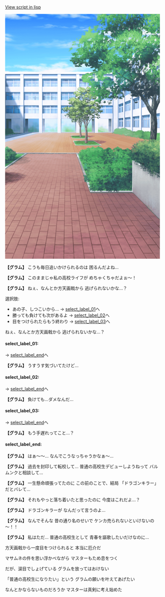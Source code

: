 [View script in lisp](../scripts/10085202.txt)

![courtyard.png](../images/backgrounds/courtyard.png)

**【グラム】**
こうも毎日追いかけられるのは
困るんだよね…

**【グラム】**
このままじゃ私の高校ライフが
めちゃくちゃだよぉ～！

**【グラム】**
ねぇ、なんとか方天画戟から
逃げられないかな…？

選択肢:
- あの子、しつこいから… → [select_label_01](#select_label_01)へ
- 勝っても負けても次があるよ → [select_label_02](#select_label_02)へ
- 目をつけられたらもう終わり → [select_label_03](#select_label_03)へ

ねぇ、なんとか方天画戟から
逃げられないかな…？

#### select_label_01:
 → [select_label_end](#select_label_end)へ

**【グラム】**
うすうす気づいてたけど…

#### select_label_02:
 → [select_label_end](#select_label_end)へ

**【グラム】**
負けても…ダメなんだ…

#### select_label_03:
 → [select_label_end](#select_label_end)へ

**【グラム】**
もう手遅れってこと…？

#### select_label_end:

**【グラム】**
はぁ～～…
なんでこうなっちゃうかなぁ～…

**【グラム】**
過去を封印して転校して…
普通の高校生デビューしようねって
バルムンクと相談して…

**【グラム】**
一生懸命頑張ってたのに
この前のことで、結局
「ドラゴンキラー」だとバレて…

**【グラム】**
それもやっと落ち着いたと思ったのに
今度はこれだよ…？

**【グラム】**
ドラゴンキラーが
なんだって言うのよ…

**【グラム】**
なんでそんな
昔の通り名のせいで
ケンカ売られないといけないの～！！

**【グラム】**
私はただ…
普通の高校生として
青春を謳歌したいだけなのに…

方天画戟から一度目をつけられると
本当に厄介だ

マサムネの件を思い浮かべながら
マスターもため息をつく

だが、涙目でしょげている
グラムを放ってはおけない

「普通の高校生になりたい」という
グラムの願いを叶えてあげたい

なんとかならないものだろうか
マスターは真剣に考え始めた